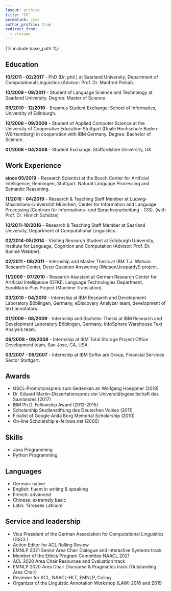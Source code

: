 ```yaml
---
layout: archive
title: "CV"
permalink: /cv/
author_profile: true
redirect_from:
  - /resume
---
```


{% include base_path %}


Education
--------
**10/2011 - 02/2017** -
PhD (Dr. phil.) at Saarland University, Department of Computational Linguistics (Advisor: Prof. Dr. Manfred Pinkal).

**10/2009 - 09/2011** -
Student of Language Science and Technology at Saarland University. Degree: Master of Science
 
**09/2010 - 12/2010** -
Erasmus Student Exchange: School of Informatics, University of Edinburgh.

**10/2006 - 09/2009** -
Student of Applied Computer Science at the University of Cooperative Education Stuttgart (Duale Hochschule Baden-Württemberg) in cooperation with IBM Germany. Degree: Bachelor of Science.

**01/2008 - 04/2008** -
Student Exchange: Staffordshire University, UK.

Work Experience
--------
**since 05/2019** -
Research Scientist at the Bosch Center for Artificial Intelligence, Renningen, Stuttgart. Natural Language Processing and Semantic Reasoning.

**11/2016 - 04/2019** -
Research & Teaching Staff Member at Ludwig-Maximilians-Universität München, Center for Information and Language Processing (Centrum für Informations- und Sprachverarbeitung - CIS). (with Prof. Dr. Hinrich Schütze)

**10/2011-10/2016** -
Research & Teaching Staff Member at Saarland University, Department of Computational Linguistics.

**02/2014-05/2014** -
Visiting Research Student at Edinburgh University, Institute for Language, Cognition and Computation (Advisor: Prof. Dr. Bonnie Webber).

**02/2011 - 08/2011** -
Internship and Master Thesis at IBM T.J. Watson Research Center, Deep Question Answering (Watson/Jeopardy!) project.

**11/2009 - 07/2010** -
Research Assistant at German Research Center for Artificial Intelligence (DFKI). Language Technologies Department, EuroMatrix Plus Project (Machine Translation).

**03/2010 - 04/2010** -
Internship at IBM Research and Development Laboratory Böblingen, Germany, eDiscovery Analyzer team, development of text annotators.

**01/2009 - 08/2009** -
Internship and Bachelor Thesis at IBM Research and Development Laboratory Böblingen, Germany, InfoSphere Warehouse Text Analysis team.

**06/2008 - 09/2008** -
Internship at IBM Total Storage Project Office Development team, San Jose, CA, USA. 

**03/2007 - 05/2007** -
Internship at IBM Softw are Group, Financial Services Sector Stuttgart.

Awards
--------
* GSCL-Promotionspreis zum Gedenken an Wolfgang Hoeppner (2018)
* Dr. Eduard Martin-Dissertationspreis der Universitätsgesellschaft des Saarlandes (2017)
* IBM Ph.D. Fellowship Award (2012-2015)
* Scholarship Studienstiftung des Deutschen Volkes (2011)
* Finalist of Google Anita Borg Memorial Scholarship (2010)
* On-line Scholarship e-fellows.net (2006)
  
Skills
--------
* Java Programming
* Python Programming

Languages
--------
* German: native
* English: fluent in writing & speaking
* French: advanced
* Chinese: extremely basic
* Latin: 'Grosses Latinum'
  
Service and leadership
--------
* Vice President of the German Association for Computational Linguistics (GSCL)
* Action Editor for ACL Rolling Review
* EMNLP 2021 Senior Area Chair Dialogue and Interactive Systems track
* Member of the Ethics Program Committee NAACL 2021
* ACL 2020 Area Chair Resources and Evaluation track
* EMNLP 2020 Area Chair Discourse & Pragmatics track (Outstanding Area Chair)
* Reviewer for ACL, NAACL-HLT, EMNLP, Coling
* Organizer of the Linguistic Annotation Workshop (LAW) 2016 and 2019
